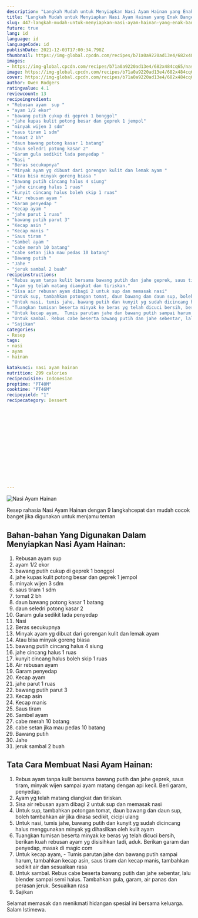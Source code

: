 ```yaml
---
description: "Langkah Mudah untuk Menyiapkan Nasi Ayam Hainan yang Enak Banget"
title: "Langkah Mudah untuk Menyiapkan Nasi Ayam Hainan yang Enak Banget"
slug: 447-langkah-mudah-untuk-menyiapkan-nasi-ayam-hainan-yang-enak-banget
future: true
lang: id
language: id
languageCode: id
publishDate: 2021-12-03T17:00:34.798Z 
thumbnail: https://img-global.cpcdn.com/recipes/b71a0a9220ad13e4/682x484cq65/nasi-ayam-hainan-foto-resep-utama.webp
images:
- https://img-global.cpcdn.com/recipes/b71a0a9220ad13e4/682x484cq65/nasi-ayam-hainan-foto-resep-utama.webp
image: https://img-global.cpcdn.com/recipes/b71a0a9220ad13e4/682x484cq65/nasi-ayam-hainan-foto-resep-utama.webp
cover: https://img-global.cpcdn.com/recipes/b71a0a9220ad13e4/682x484cq65/nasi-ayam-hainan-foto-resep-utama.webp
author: Owen Rodgers
ratingvalue: 4.1
reviewcount: 13
recipeingredient:
- "Rebusan ayam  sup "
- "ayam 1/2 ekor"
- "bawang putih cukup di geprek 1 bonggol"
- "jahe kupas kulit potong besar dan geprek 1 jempol"
- "minyak wijen 3 sdm"
- "saus tiram 1 sdm"
- "tomat 2 bh"
- "daun bawang potong kasar 1 batang"
- "daun seledri potong kasar 2"
- "Garam gula sedikit lada penyedap "
- "Nasi "
- "Beras secukupnya"
- "Minyak ayam yg dibuat dari gorengan kulit dan lemak ayam "
- "Atau bisa minyak goreng biasa "
- "bawang putih cincang halus 4 siung"
- "jahe cincang halus 1 ruas"
- "kunyit cincang halus boleh skip 1 ruas"
- "Air rebusan ayam "
- "Garam penyedap "
- "Kecap ayam "
- "jahe parut 1 ruas"
- "bawang putih parut 3"
- "Kecap asin "
- "Kecap manis "
- "Saus tiram "
- "Sambel ayam "
- "cabe merah 10 batang"
- "cabe setan jika mau pedas 10 batang"
- "Bawang putih "
- "Jahe "
- "jeruk sambal 2 buah"
recipeinstructions:
- "Rebus ayam tanpa kulit bersama bawang putih dan jahe geprek, saus tiram, minyak wijen sampai ayam matang dengan api kecil. Beri garam, penyedap."
- "Ayam yg telah matang diangkat dan tiriskan."
- "Sisa air rebusan ayam dibagi 2 untuk sup dan memasak nasi"
- "Untuk sup, tambahkan potongan tomat, daun bawang dan daun sup, boleh tambahkan air jika dirasa sedikit, cicipi ulang"
- "Untuk nasi, tumis jahe, bawang putih dan kunyit yg sudah dicincang halus menggunakan minyak yg dihasilkan oleh kulit ayam"
- "Tuangkan tumisan beserta minyak ke beras yg telah dicuci bersih, berikan kuah rebusan ayam yg disisihkan tadi, aduk. Berikan garam dan penyedap, masak di magic com"
- "Untuk kecap ayam,  Tumis parutan jahe dan bawang putih sampai harum, tambahkan kecap asin, saus tiram dan kecap manis, tambahkan sedikit air dan sesuaikan rasa"
- "Untuk sambal. Rebus cabe beserta bawang putih dan jahe sebentar, lalu blender sampai semi halus. Tambahkan gula, garam, air panas dan perasan jeruk. Sesuaikan rasa"
- "Sajikan"
categories:
- Resep
tags:
- nasi
- ayam
- hainan

katakunci: nasi ayam hainan 
nutrition: 299 calories
recipecuisine: Indonesian
preptime: "PT40M"
cooktime: "PT46M"
recipeyield: "1"
recipecategory: Dessert


     
    
    
    
    
    
    
    
    
    
    
      
    
---
```



![Nasi Ayam Hainan](https://img-global.cpcdn.com/recipes/b71a0a9220ad13e4/682x484cq65/nasi-ayam-hainan-foto-resep-utama.webp)

Resep rahasia Nasi Ayam Hainan    dengan 9 langkahcepat dan mudah cocok banget jika digunakan untuk menjamu teman

<!--inarticleads1-->

## Bahan-bahan Yang Digunakan Dalam Menyiapkan Nasi Ayam Hainan:

1. Rebusan ayam  sup 
1. ayam 1/2 ekor
1. bawang putih cukup di geprek 1 bonggol
1. jahe kupas kulit potong besar dan geprek 1 jempol
1. minyak wijen 3 sdm
1. saus tiram 1 sdm
1. tomat 2 bh
1. daun bawang potong kasar 1 batang
1. daun seledri potong kasar 2
1. Garam gula sedikit lada penyedap 
1. Nasi 
1. Beras secukupnya
1. Minyak ayam yg dibuat dari gorengan kulit dan lemak ayam 
1. Atau bisa minyak goreng biasa 
1. bawang putih cincang halus 4 siung
1. jahe cincang halus 1 ruas
1. kunyit cincang halus boleh skip 1 ruas
1. Air rebusan ayam 
1. Garam penyedap 
1. Kecap ayam 
1. jahe parut 1 ruas
1. bawang putih parut 3
1. Kecap asin 
1. Kecap manis 
1. Saus tiram 
1. Sambel ayam 
1. cabe merah 10 batang
1. cabe setan jika mau pedas 10 batang
1. Bawang putih 
1. Jahe 
1. jeruk sambal 2 buah



<!--inarticleads2-->

## Tata Cara Membuat Nasi Ayam Hainan:

1. Rebus ayam tanpa kulit bersama bawang putih dan jahe geprek, saus tiram, minyak wijen sampai ayam matang dengan api kecil. Beri garam, penyedap.
1. Ayam yg telah matang diangkat dan tiriskan.
1. Sisa air rebusan ayam dibagi 2 untuk sup dan memasak nasi
1. Untuk sup, tambahkan potongan tomat, daun bawang dan daun sup, boleh tambahkan air jika dirasa sedikit, cicipi ulang
1. Untuk nasi, tumis jahe, bawang putih dan kunyit yg sudah dicincang halus menggunakan minyak yg dihasilkan oleh kulit ayam
1. Tuangkan tumisan beserta minyak ke beras yg telah dicuci bersih, berikan kuah rebusan ayam yg disisihkan tadi, aduk. Berikan garam dan penyedap, masak di magic com
1. Untuk kecap ayam,  - Tumis parutan jahe dan bawang putih sampai harum, tambahkan kecap asin, saus tiram dan kecap manis, tambahkan sedikit air dan sesuaikan rasa
1. Untuk sambal. Rebus cabe beserta bawang putih dan jahe sebentar, lalu blender sampai semi halus. Tambahkan gula, garam, air panas dan perasan jeruk. Sesuaikan rasa
1. Sajikan




Selamat memasak dan menikmati hidangan spesial ini bersama keluarga. Salam Istimewa.
